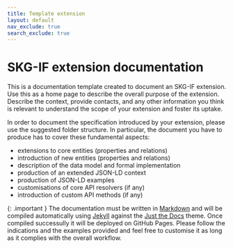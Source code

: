 ```yaml
---
title: Template extension
layout: default
nav_exclude: true
search_exclude: true
---
```


# SKG-IF extension documentation

This is a documentation template created to document an SKG-IF extension.
Use this as a home page to describe the overall purpose of the extension.
Describe the context, provide contacts, and any other information you think is relevant to understand the scope of your extension and foster its uptake.

In order to document the specification introduced by your extension, please use the suggested folder structure.
In particular, the document you have to produce has to cover these fundamental aspects:
- extensions to core entities (properties and relations)
- introduction of new entities (properties and relations)
- description of the data model and formal implementation
- production of an extended JSON-LD context
- production of JSON-LD examples
- customisations of core API resolvers (if any)
- introduction of custom API methods (if any)


{: .important }
The documentation must be written in [Markdown](https://www.markdownguide.org) and will be compiled automatically using [Jekyll](https://jekyllrb.com) against the [Just the Docs](https://just-the-docs.com) theme. Once compiled successully it will be deployed on GitHub Pages. Please follow the indications and the examples provided and feel free to customise it as long as it complies with the overall workflow.